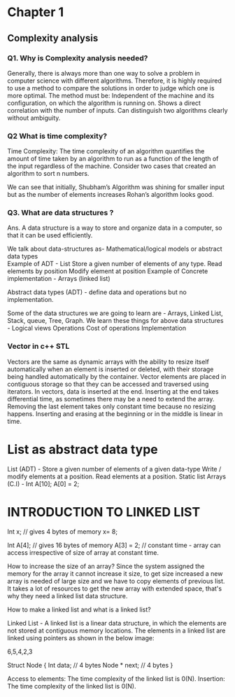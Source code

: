 # Chapter 1 

## Complexity analysis

### Q1. Why is Complexity analysis needed?

Generally, there is always more than one way to solve a problem in computer science with different algorithms. Therefore, it is highly required to use a method to compare the solutions in order to judge which one is more optimal. The method must be:
Independent of the machine and its configuration, on which the algorithm is running on.
Shows a direct correlation with the number of inputs.
Can distinguish two algorithms clearly without ambiguity.

### Q2 What is time complexity?
Time Complexity: The time complexity of an algorithm quantifies the amount of time taken by an algorithm to run as a function of the length of the input regardless of the machine. 
Consider two cases that created an algorithm to sort n numbers. 


We can see that initially, Shubham’s Algorithm was shining for smaller input but as the number of elements increases Rohan’s algorithm looks good.

### Q3. What are data structures ?
Ans.  A data structure is a way to store and organize data in a computer, so that it can be used efficiently.

We talk about data-structures as-
Mathematical/logical models or abstract data types  
Example of ADT - List
Store a given number of elements of any type.
Read elements by position 
Modify element at position 
Example of Concrete implementation - Arrays (linked list)

Abstract data types (ADT) - define data and operations but no implementation.

Some of the data structures we are going to learn are - Arrays, Linked List, Stack, queue, Tree, Graph.
We learn these things for above data structures - 
Logical views 
Operations
Cost of operations
Implementation

### Vector in c++ STL

Vectors are the same as dynamic arrays with the ability to resize itself automatically when an element is inserted or deleted, with their storage being handled automatically by the container. 
Vector elements are placed in contiguous storage so that they can be accessed and traversed using iterators. 
In vectors, data is inserted at the end. Inserting at the end takes differential time, as sometimes there may be a need to extend the array. 
Removing the last element takes only constant time because no resizing happens. Inserting and erasing at the beginning or in the middle is linear in time.
 

# List as abstract data type 

List (ADT) - 
Store a given number of elements of a given data-type
Write / modify elements at a position.
Read elements at a position.
Static list
Arrays (C.I) - 
Int A[10];
A[0] = 2;

# INTRODUCTION TO LINKED LIST

Int x;  // gives 4 bytes of memory
x= 8;

Int A[4]; // gives 16 bytes of memory
A[3] = 2; // constant time - array can access irrespective of size of array at constant time.

How to increase the size of an array?
Since the system assigned the memory for the array it cannot increase it size, to get size increased a new array is needed of large size and we have to copy elements of previous list.
It takes a lot of resources to get the new array with extended space, that's why they need a linked list data structure.

How to make a linked list and what is a linked list?

Linked List - A linked list is a linear data structure, in which the elements are not stored at contiguous memory locations. The elements in a linked list are linked using pointers as shown in the below image:

6,5,4,2,3

Struct Node
{
Int data; // 4 bytes
Node * next; // 4 bytes
}

Access to elements: The time complexity of the linked list is 0(N).
Insertion: The time complexity of the linked list  is 0(N).



